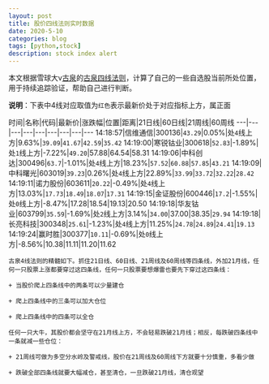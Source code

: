 ```yaml
---
layout: post
title: 股价四线法则实时数据
date: 2020-5-10
categories: blog
tags: [python,stock]
description: stock index alert
---
```



本文根据雪球大v[古泉](https://xueqiu.com/u/7148646888)的[古泉四线法则](https://xueqiu.com/7148646888/130498192)，计算了自己的一些自选股当前所处位置，用于持续追踪验证，帮助自己进行判断。

**说明**：下表中4线对应取值为`红色`表示最新价处于对应指标上方，属正面

时间|名称|代码|最新价|涨跌幅|位置|距离|21日线|60日线|21周线|60周线
---|---|---|---|---|---|---|---|---
14:18:57|信维通信|300136|`43.29`|0.05%|处`4`线上方|9.63%|`39.09`|`41.67`|`42.59`|`35.42`
14:19:00|寒锐钴业|300618|`52.83`|-1.89%|处`1`线上方|-7.22%|`49.20`|57.88|64.54|58.31
14:19:06|中科创达|300496|`63.7`|-1.01%|处`4`线上方|18.23%|`57.52`|`60.88`|`57.85`|`43.21`
14:19:09|中科曙光|603019|`39.23`|0.26%|处`4`线上方|22.89%|`33.99`|`33.72`|`32.22`|`28.42`
14:19:11|诺力股份|603611|`20.22`|-0.49%|处`4`线上方|13.03%|`17.73`|`18.49`|`18.07`|`17.31`
14:19:15|金证股份|600446|`17.2`|-1.55%|处`0`线上方|-8.47%|17.28|18.54|19.13|20.50
14:19:18|华友钴业|603799|`35.59`|-1.69%|处`2`线上方|3.14%|`34.00`|37.00|38.35|`29.94`
14:19:18|长亮科技|300348|`25.61`|-1.23%|处`4`线上方|11.25%|`24.78`|`24.89`|`24.41`|`19.13`
14:19:24|赢时胜|300377|`10.11`|-0.69%|处`0`线上方|-8.56%|10.38|11.11|11.20|11.62

```
古泉4线法则的精髓如下。抓住21日线、60日线、21周线及60周线等四条线，外加21月线，任何一只股票上涨都要穿过这四条线，任何一只股票要想爆雷也要先下穿过这四条线：

+ 当股价爬上四条线中的两条可以少量建仓

+ 爬上四条线中的三条可以加大仓位

+ 爬上四条线中的四条可以全仓

任何一只大牛，其股价都会坚守在21月线上方，不会轻易跌破21月线；相反，每跌破四条线中一条就减一些仓位：

+ 21周线可做为多空分水岭及警戒线，股价在21周线及60周线下方就要十分慎重，多看少做

+ 跌破全部四条线就要大幅减仓，甚至清仓，一旦跌破21月线，清仓观望
```